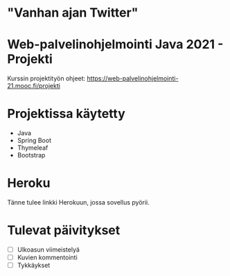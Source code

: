 # "Vanhan ajan Twitter"

# Web-palvelinohjelmointi Java 2021 - Projekti

Kurssin projektityön ohjeet: https://web-palvelinohjelmointi-21.mooc.fi/projekti

# Projektissa käytetty
- Java
- Spring Boot
- Thymeleaf
- Bootstrap

# Heroku
Tänne tulee linkki Herokuun, jossa sovellus pyörii.

# Tulevat päivitykset
- [ ] Ulkoasun viimeistelyä
- [ ] Kuvien kommentointi
- [ ] Tykkäykset
